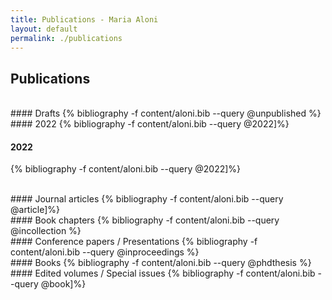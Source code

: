 ```yaml
---
title: Publications - Maria Aloni
layout: default
permalink: ./publications
---
```


## Publications

<br />
#### Drafts
{% bibliography -f content/aloni.bib --query @unpublished %}

<br />
#### 2022
{% bibliography -f content/aloni.bib --query @2022]%}
<br />

#### 2022
{% bibliography -f content/aloni.bib --query @2022]%}

<br />
#### Journal articles
{% bibliography -f content/aloni.bib --query @article]%}

<br />
#### Book chapters
{% bibliography -f content/aloni.bib --query @incollection %}

<br />
#### Conference papers / Presentations
{% bibliography -f content/aloni.bib --query @inproceedings %}

<br />
#### Books
{% bibliography -f content/aloni.bib --query @phdthesis %}

<br />
#### Edited volumes / Special issues
{% bibliography -f content/aloni.bib --query @book]%}

<br />
<br />

